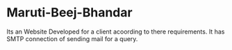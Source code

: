 # Maruti-Beej-Bhandar
Its an Website Developed for a client acoording to there requirements.
It has SMTP connection of sending mail for a query.
